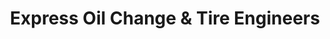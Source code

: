 ---
title: "Express Oil Change & Tire Engineers"
url: /new-braunfels/express-oil-change-and-tire-engineers/
shop: tyres
---